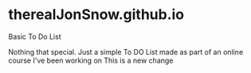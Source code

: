 # therealJonSnow.github.io
Basic To Do List

Nothing that special.
Just a simple To DO List made as part of an online course I've been working on
This is a new change
